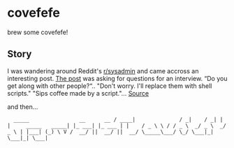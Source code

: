 # covefefe
brew some covefefe!

## Story
I was wandering around Reddit's [r/sysadmin](https://reddit.com/r/sysadmin) and came accross an interesting post.
[The post](https://www.reddit.com/r/sysadmin/comments/8apyrg/what_would_be_your_top_three_questions_when/) was asking for questions for an interview. “Do you get along with other people?“.. "Don't worry. I'll replace them with shell scripts."
"Sips coffee made by a script."... [Source](https://www.jitbit.com/alexblog/249-now-thats-what-i-call-a-hacker/)

and then...

`   _____                __      __
  / ____|              / _|    / _|
 | |     _____   _____| |_ ___| |_ ___
 | |    / _ \ \ / / _ \  _/ _ \  _/ _ \
 | |___| (_) \ V /  __/ ||  __/ ||  __/
  \_____\___/ \_/ \___|_| \___|_| \___|
`
